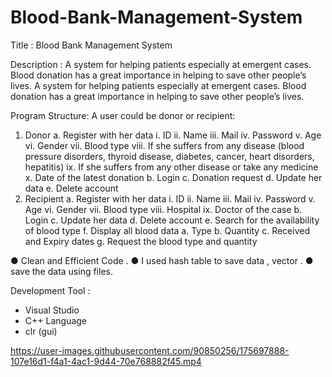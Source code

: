 # Blood-Bank-Management-System

Title : 
Blood Bank Management System


Description :
A system for helping patients especially at emergent cases. Blood donation has a great
importance in helping to save other people’s lives.
A system for helping patients especially at emergent cases. Blood donation has a great
importance in helping to save other people’s lives.


Program Structure:
A user could be donor or recipient:
1. Donor
    a. Register with her data
        i. ID
        ii. Name
        iii. Mail
        iv. Password
        v. Age
        vi. Gender
        vii. Blood type
        viii. If she suffers from any disease (blood pressure disorders, thyroid
        disease, diabetes, cancer, heart disorders, hepatitis)
        ix. If she suffers from any other disease or take any medicine
        x. Date of the latest donation
    b. Login
    c. Donation request
    d. Update her data
    e. Delete account
2. Recipient
    a. Register with her data
        i. ID
        ii. Name
        iii. Mail
        iv. Password
        v. Age
        vi. Gender
        vii. Blood type
        viii. Hospital
        ix. Doctor of the case
    b. Login
    c. Update her data
    d. Delete account
    e. Search for the availability of blood type
    f. Display all blood data
    a. Type
    b. Quantity
    c. Received and Expiry dates
    g. Request the blood type and quantity 

● Clean and Efficient Code .
● I used hash table to save data , vector .
● save the data using files.



Development Tool :
- Visual Studio 
- C++ Language
- clr (gui)



https://user-images.githubusercontent.com/90850256/175697888-107e16d1-f4a1-4ac1-9d44-70e768882f45.mp4

